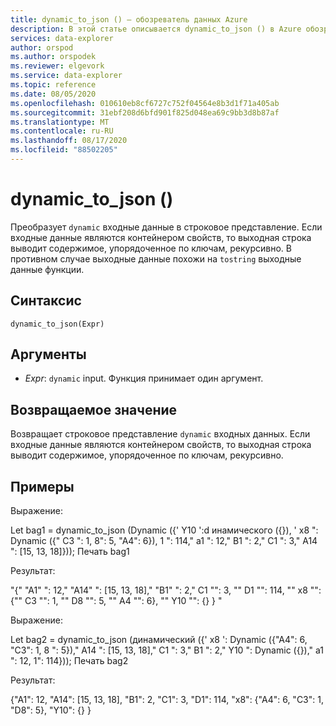 ```yaml
---
title: dynamic_to_json () — обозреватель данных Azure
description: В этой статье описывается dynamic_to_json () в Azure обозреватель данных.
services: data-explorer
author: orspod
ms.author: orspodek
ms.reviewer: elgevork
ms.service: data-explorer
ms.topic: reference
ms.date: 08/05/2020
ms.openlocfilehash: 010610eb8cf6727c752f04564e8b3d1f71a405ab
ms.sourcegitcommit: 31ebf208d6bfd901f825d048ea69c9bb3d8b87af
ms.translationtype: MT
ms.contentlocale: ru-RU
ms.lasthandoff: 08/17/2020
ms.locfileid: "88502205"
---
```

# <a name="dynamic_to_json"></a>dynamic_to_json ()

Преобразует `dynamic` входные данные в строковое представление.
Если входные данные являются контейнером свойств, то выходная строка выводит содержимое, упорядоченное по ключам, рекурсивно. В противном случае выходные данные похожи на `tostring` выходные данные функции.

## <a name="syntax"></a>Синтаксис

`dynamic_to_json(Expr)`

## <a name="arguments"></a>Аргументы

* *Expr*: `dynamic` input. Функция принимает один аргумент.

## <a name="returns"></a>Возвращаемое значение

Возвращает строковое представление `dynamic` входных данных. Если входные данные являются контейнером свойств, то выходная строка выводит содержимое, упорядоченное по ключам, рекурсивно.

## <a name="examples"></a>Примеры

Выражение:

  Let bag1 = dynamic_to_json (Dynamic ({' Y10 ':d инамического ({}), ' x8 ": Dynamic ({" C3 ": 1, 8": 5, "A4": 6}), 1 ": 114," a1 ": 12," B1 ": 2," C1 ": 3," A14 ": [15, 13, 18]})); Печать bag1
  
Результат:

"{" "A1" ": 12," "A14" ": [15, 13, 18]," "B1" ": 2," C1 "": 3, "" D1 "": 114, "" x8 "": {"" C3 "": 1, "" D8 "": 5, "" A4 "": 6}, "" Y10 "": {} } "

Выражение:

 Let bag2 = dynamic_to_json (динамический ({' x8 ': Dynamic ({"A4": 6, "C3": 1, 8 ": 5})," A14 ": [15, 13, 18]," C1 ": 3," B1 ": 2," Y10 ": Dynamic ({})," a1 ": 12, 1": 114})); Печать bag2
 
Результат:

{"A1": 12, "A14": [15, 13, 18], "B1": 2, "C1": 3, "D1": 114, "x8": {"A4": 6, "C3": 1, "D8": 5}, "Y10": {} }
